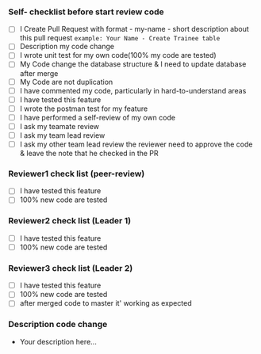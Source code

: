 ### Self- checklist before start review code
- [ ] I Create Pull Request with format - my-name - short description about this pull request
```example: Your Name - Create Trainee table```
- [ ] Description my code change
- [ ] I wrote unit test for my own code(100% my code are tested)
- [ ] My Code change the database structure & I need to update database after merge
- [ ] My Code are not duplication
- [ ] I have commented my code, particularly in hard-to-understand areas
- [ ] I have tested this feature
- [ ] I wrote the postman test for my feature
- [ ] I have performed a self-review of my own code
- [ ] I ask my teamate review
- [ ] I ask my team lead review
- [ ] I ask my other team lead review
the reviewer need to approve the code & leave the note that he checked in the PR
### Reviewer1 check list (peer-review)
- [ ] I have tested this feature
- [ ] 100% new code are tested
### Reviewer2 check list (Leader 1)
- [ ] I have tested this feature
- [ ] 100% new code are tested
### Reviewer3 check list (Leader 2)
- [ ] I have tested this feature
- [ ] 100% new code are tested
- [ ] after merged code to master it' working as expected

### Description code change
- Your description here...
